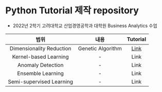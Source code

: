 # Python Tutorial 제작 repository
*  2022년 2학기 고려대학교 산업경영공학과 대학원 Business Analytics 수업

|범위|내용|Tutorial|
|:------:|:---:|:---:|
|Dimensionality Reduction|Genetic Algorithm|[Link](https://github.com/sjeena0722/Business_Analytics/tree/main/01.%20Dimensionality%20Reduction/Genetic%20Algorithm)|
|Kernel-based Learning|-|Link|
|Anomaly Detection|-|Link|
|Ensemble Learning|-|Link|
|Semi-supervised Learning|-|Link|

